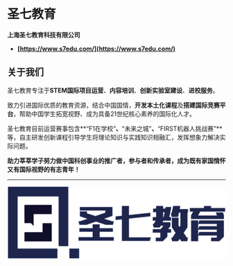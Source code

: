 # 圣七教育
**上海圣七教育科技有限公司**
- **[https://www.s7edu.com/](https://www.s7edu.com/)**

<!-- ## Hi there 👋 -->

<!--

**Here are some ideas to get you started:**

🙋‍♀️ A short introduction - what is your organization all about?
🌈 Contribution guidelines - how can the community get involved?
👩‍💻 Useful resources - where can the community find your docs? Is there anything else the community should know?
🍿 Fun facts - what does your team eat for breakfast?
🧙 Remember, you can do mighty things with the power of [Markdown](https://docs.github.com/github/writing-on-github/getting-started-with-writing-and-formatting-on-github/basic-writing-and-formatting-syntax)
-->

## 关于我们

圣七教育专注于**STEM国际项目运营**、**内容培训**、**创新实验室建设**、**进校服务**。

致力引进国际优质的教育资源，结合中国国情，**开发本土化课程**及**搭建国际竞赛平台**，帮助中国学生拓宽视野、成为具备21世纪核心素养的国际化人才。

圣七教育目前运营赛事包含**“F1在学校”**、**“未来之城”**、**“FIRST机器人挑战赛”**等，自主研发创新课程引导学生将理论知识与实践知识相融汇，发挥想象力解决实际问题。

**助力莘莘学子努力做中国科创事业的推广者，参与者和传承者，成为既有家国情怀又有国际视野的有志青年！**

---

![圣七教育](/profile/logo.png)
